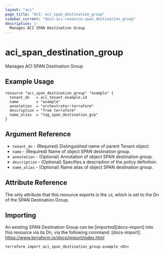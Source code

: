 ```yaml
---
layout: "aci"
page_title: "ACI: aci_span_destination_group"
sidebar_current: "docs-aci-resource-span_destination_group"
description: |-
  Manages ACI SPAN Destination Group
---
```


# aci_span_destination_group

Manages ACI SPAN Destination Group

## Example Usage

```hcl
resource "aci_span_destination_group" "example" {
  tenant_dn   = aci_tenant.example.id
  name        = "example"
  annotation  = "orchestrator:terraform"
  description = "from terraform"
  name_alias  = "tag_span_destination_grp"
}
```

## Argument Reference

- `tenant_dn` - (Required) Distinguished name of parent Tenant object.
- `name` - (Required) Name of object SPAN destination group.
- `annotation` - (Optional) Annotation of object SPAN destination group.
- `description` - (Optional) Specifies a description of the policy definition.
- `name_alias` - (Optional) Name alias of object SPAN destination group.

## Attribute Reference

The only attribute that this resource exports is the `id`, which is set to the
Dn of the SPAN Destination Group.

## Importing

An existing SPAN Destination Group can be [imported][docs-import] into this resource via its Dn, via the following command:
[docs-import]: https://www.terraform.io/docs/import/index.html

```
terraform import aci_span_destination_group.example <Dn>
```
